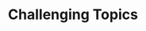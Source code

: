 ---
title: 'Challenging Topics'
body_class: challenging-topics
published: true
onpage_menu: true
template: sessions-track
content:
  items:
    '@taxonomy.track': Challenging Topics
---